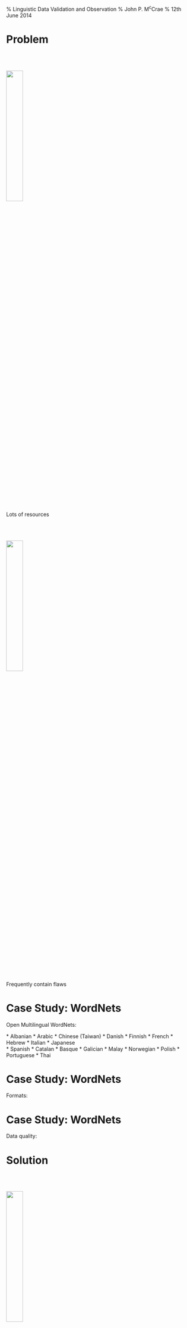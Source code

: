 % Linguistic Data Validation and Observation
% John P. M<sup>c</sup>Crae
% 12th June 2014

# Problem

<div class="leftcol">
<br/>
<br/>
  <p class="icon"><img src="icon_47466i.png" width="30%"/></p>
  <p class="icon">Lots of resources</p>
</div>
<div class="rightcol">
<br/>
<br/>
  <p class="icon"><img src="icon_44875i.png" width="30%"/></p>
  <p class="icon">Frequently contain flaws</p>
</div>

# Case Study: WordNets

Open Multilingual WordNets:

<div class="leftcol">
* Albanian
* Arabic
* Chinese (Taiwan)
* Danish
* Finnish
* French
* Hebrew
* Italian
* Japanese
</div>
<div class="rightcol">
* Spanish
* Catalan
* Basque
* Galician
* Malay
* Norwegian
* Polish
* Portuguese
* Thai

</div>

# Case Study: WordNets

Formats:

# Case Study: WordNets

Data quality:

# Solution

<div class="leftcol">
<br/>
<br/>
  <p class="icon"><img src="icon_40065i.png" width="30%"/></p>
  <p class="icon">Data certification</p>
</div>
<div class="rightcol">
<br/>
<br/>
  <p class="icon"><img src="icon_3683i.png" width="30%"/></p>
  <p class="icon">Metadata</p>
</div>

# Data certification

Requirements:

* Open data
* Single URL
* Standard format

# Zrtifi

<br/>
<br/>
<h1>[Click for Demo](index.html)</h1>

# Backend

<div style="width:100%;text-align:center;">
<img src="Zrtifi Backend Flowi.png"/>
</div>

# Rules

* We don't store data
* New steps can be added via GitHub
* Linear, stream-based validation

# Data-sniffer

Inversion of control service

    class Sniffer {
       boolean isInFormat(String fileName, 
                          byte[] firstKilobyte);
       String chain();
    }

# Validators

* Shell scripts
* Return JSON-LD

<pre>
{
    "@context": "http://...",
    "result": "success",
    "void:triples": 123456,
    "next" : "rdfunit"
}
</pre>

# Observatory

* Check dataset every 24 hours
* HTTP handshake (200 Accept)
* Check `Last-Modified`

# Metadata

<div class="leftcol">
  <div>
     Datahub.io
  </div>
  <div>
     Metashare
  </div>
</div>
<div class="rightcol">
  <div>
    CLARIN
  </div>
  <div>
    LRE Map
  </div>
</div>

# Statistics

# LingHub

* Define common metadata (DCAT + VoID)
* Bring everything 'under one roof'
* Find duplicates

# Zrtifi-LingHub
   
* Incorporate output from Zrtifi
* Triple counts
* Validation


# Better LLOD Cloud 

<div style="text-align:center;">
<img src="llod-cloud.currenti.png" style="max-height:77%;"/>
</div>

# Image credits

<div style="font-size:50%;">
Heavy Load designed by Juan Pablo Bravo from the Noun Project<br/>
Floppy Disk designed by Julien Deveaux from the Noun Project<br/>
Warranty designed by Eugen Belyakoff from the Noun Project<br/>
Network designed by Ben Rex Furneaux from the Noun Project<br/>
</div>
